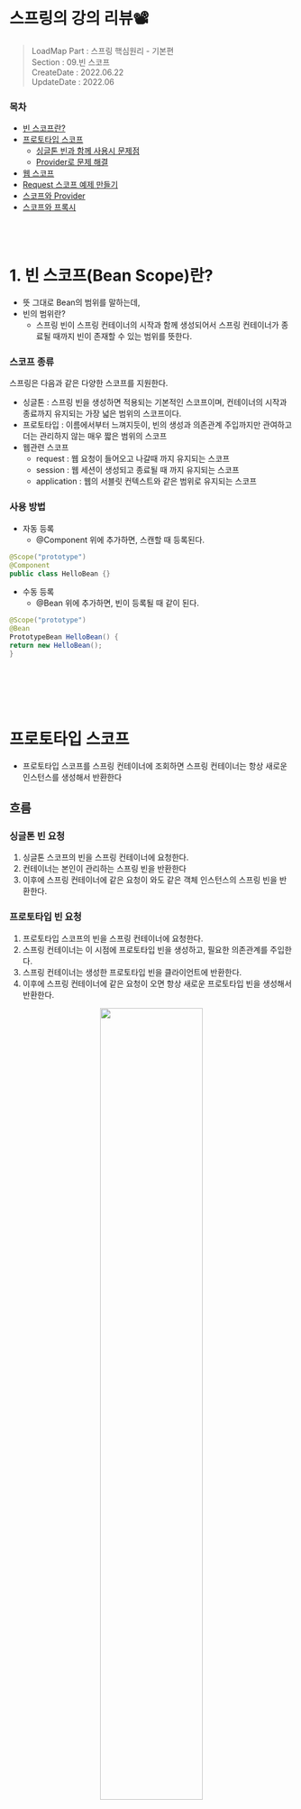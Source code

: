 
# 스프링의 강의 리뷰📽
> LoadMap Part : 스프링 핵심원리 - 기본편   
> Section : 09.빈 스코프  
> CreateDate : 2022.06.22  
> UpdateDate : 2022.06

### 목차

- [빈 스코프란?](#beanScope)
- [프로토타입 스코프](#prototype)
    - [싱글톤 빈과 함께 사용시 문제점](#problem)
    - [Provider로 문제 해결](#solutionProvider)
- [웹 스코프](#webScope)
- [Request 스코프 예제 만들기](#makeExample)
- [스코프와 Provider](#scopeAndProvider)
- [스코프와 프록시](#proxy)
  <br></br>
  <br></br>

# 1. 빈 스코프(Bean Scope)란?<a name="beanScope"></a>
- 뜻 그대로 Bean의 범위를 말하는데,
- 빈의 범위란?
    - 스프링 빈이 스프링 컨테이너의 시작과 함께 생성되어서 스프링 컨테이너가 종료될 때까지 빈이 존재할 수 있는 범위를 뜻한다.
    
### 스코프 종류
스프링은 다음과 같은 다양한 스코프를 지원한다.
- 싱글톤 : 스프링 빈을 생성하면 적용되는 기본적인 스코프이며, 컨테이너의 시작과 종료까지 유지되는 가장 넓은 범위의 스코프이다.
- 프로토타입 : 이름에서부터 느껴지듯이, 빈의 생성과 의존관계 주입까지만 관여하고 더는 관리하지 않는 매우 짧은 범위의 스코프
- 웹관련 스코프
    - request : 웹 요청이 들어오고 나갈때 까지 유지되는 스코프
    - session : 웹 세션이 생성되고 종료될 때 까지 유지되는 스코프
    - application : 웹의 서블릿 컨텍스트와 같은 범위로 유지되는 스코프

### 사용 방법
- 자동 등록
    - @Component 위에 추가하면, 스캔할 때 등록된다.
 ```java
@Scope("prototype")
@Component
public class HelloBean {}
```
- 수동 등록
    - @Bean 위에 추가하면, 빈이 등록될 때 같이 된다.
 ```java
@Scope("prototype")
@Bean
PrototypeBean HelloBean() {
 return new HelloBean();
}
```
<br></br>
<br></br>

# 프로토타입 스코프<a name="prototype"></a>
- 프로토타입 스코프를 스프링 컨테이너에 조회하면 스프링 컨테이너는 항상 새로운 인스턴스를 생성해서 반환한다

## 흐름
### 싱글톤 빈 요청
1. 싱글톤 스코프의 빈을 스프링 컨테이너에 요청한다.
2. 컨테이너는 본인이 관리하는 스프링 빈을 반환한다
3. 이후에 스프링 컨테이너에 같은 요청이 와도 같은 객체 인스턴스의 스프링 빈을 반환한다.

### 프로토타입 빈 요청
1. 프로토타입 스코프의 빈을 스프링 컨테이너에 요청한다.
2. 스프링 컨테이너는 이 시점에 프로토타입 빈을 생성하고, 필요한 의존관계를 주입한다.
3. 스프링 컨테이너는 생성한 프로토타입 빈을 클라이언트에 반환한다.
4. 이후에 스프링 컨테이너에 같은 요청이 오면 항상 새로운 프로토타입 빈을 생성해서 반환한다.

<p align="center"><img src="https://user-images.githubusercontent.com/104331549/176154313-d970b6bc-024e-425a-aa86-0a14c9fb98d0.png" width="60%"></p>
<p align="center"><img src="https://user-images.githubusercontent.com/104331549/176154347-a3061a27-faaf-41ef-9ee7-397e14dc7a96.png" width="60%"></p>

```java
public class PrototypeTest {
    @Test
    public void singletonBeanFind(){
        AnnotationConfigApplicationContext ac = new AnnotationConfigApplicationContext(PrototypeBean.class);
        PrototypeBean prototypeBean1 = ac.getBean(PrototypeBean.class);
        PrototypeBean prototypeBean2 = ac.getBean(PrototypeBean.class);
        System.out.println("prototypeBean1 = " + prototypeBean1);
        System.out.println("prototypeBean2 = " + prototypeBean2);
        Assertions.assertThat(prototypeBean1).isNotSameAs(prototypeBean2);

        ac.close();
    }

    @Scope("prototype")
    static class PrototypeBean{
        @PostConstruct
        public void init(){
            System.out.println("SingletonBean.init");
        }


        @PreDestroy  // 실행되지 않음
        public void close(){
            System.out.println("SingletonBean.close");
        }
    }

}
```

#### 실행결과
```java
PrototypeBean.init
PrototypeBean.init
prototypeBean1 = hello.core.scope.PrototypeTest$PrototypeBean@30e868be
prototypeBean2 = hello.core.scope.PrototypeTest$PrototypeBean@66c92293
org.springframework.context.annotation.AnnotationConfigApplicationContext - 
Closing //org.springframework.context.annotation.AnnotationConfigApplicationContext@47d9a273, started on Thu Jun 23 11:15:20 KST 2022
```
- 프로토타입 스코프의 빈은 스프링 컨테이너에서 빈을 조회할 때 생성되고, 초기화 메서드도 실행된다.
- 프로토타입 빈을 2번 조회했으므로 완전히 다른 스프링 빈이 생성되고, 초기화도 2번 실행된 것을 확인할 수 있다
- 프로토타입 빈은 스프링 컨테이너가 생성과 의존관계 주입 그리고 초기화 까지만 관여하고, 더는 관리하지 않는다. 따라서 프로토타입 빈은 스프링 컨테이너가 종료될 때 `@PreDestroy` 같은 종료 메서드가 전혀 실행되지 않는다

### 정리 
- 스프링컨테이너에 요청할 때 마다 생성된다. 
- 스프링컨테이너는 프로토타입 빈의 생성과 의존관계 주입 그리고 초기화까지만 관여한다.
- 종료 메서드가 호출되지 않는다. 
- 그래서 프로토타입 빈을 조회한 **클라이언트가 프로토타입 빈을 관리**해야 한다. 

> 이렇게 보면 쉬운데, 싱글톤과 프로토타입을 같이 사용할 때 문제가 발생한다.


<br></br>
<br></br>
## 싱글톤 빈과 함께 사용시 문제점 <a name="problem"></a>
> 싱글톤 빈과 프로토타입 빈을 함께 사용할 때는 의도한 대로 잘 동작하지 않으므로 주의해야 한다.

### SingletonWithPrototypeTest1.class 
  - 싱글톤과 프로토타입을 함께사용하는 테스트
```java
public class SingletonWithPrototypeTest1 {
    @Test
    void singletonClientUsePrototype(){
        AnnotationConfigApplicationContext ac = new AnnotationConfigApplicationContext(ClientBean.class, PrototypeBean.class);
        ClientBean clientBean1 = ac.getBean(ClientBean.class);
        int count1 = clientBean1.logic();
        assertThat(count1).isEqualTo(1);
        ClientBean clientBean2 = ac.getBean(ClientBean.class);
        int count2 = clientBean2.logic();
        assertThat(count2).isEqualTo(2);
    }
}
```
### ClientBean.class 
   - 싱글톤 클래스 
```java
public class ClientBean {
    private final PrototypeBean prototypeBean;

    @Autowired
    public ClientBean(PrototypeBean prototypeBean) {
        this.prototypeBean = prototypeBean;
    }
    public int logic() {
        prototypeBean.addCount();
        int count = prototypeBean.getCount();
        return count;
    }
}
```

### PrototypeBean.class
  - 프로토타입 클래스
```java
@Scope("prototype")
public class PrototypeBean {

    private int count = 0;

    public void addCount(){
        count++;
    }

    public int getCount(){
        return count;
    }

    @PostConstruct
    public void init(){
        System.out.println("PrototypeBean.init");
    }


    @PreDestroy
    public void close(){
        System.out.println("PrototypeBean.close");
    }
}

```
 - 하지만 이대로라면, 제대로 안됨
 - 프로토타입 생성자 빈이 하나만 생성된다. 
### 결과값
```java
PrototypeBean.init
```

<p align="center"><img src="https://user-images.githubusercontent.com/104331549/175289128-29055bdb-fc82-453d-a9eb-2172ed0bb16f.png" width="80%"></p>

### 수정된 ClientBean.class
  - `logic()`메소드가 호출될 때마다, 프로토타입 빈을 생성해줘야한다. 
```java
public class ClientBean {
  // private final PrototypeBean prototypeBean;
  @Autowired
  ApplicationContext applicationContext;

  // @Autowired
  // public ClientBean(PrototypeBean prototypeBean) {
  //    this.prototypeBean = prototypeBean;
  // }
  public int logic() {
    PrototypeBean prototypeBean = applicationContext.getBean(PrototypeBean.class);
    // 매번 컨테이너의 설정정보를 넣어주는건 좋지 못한 방법
    prototypeBean.addCount();
    int count = prototypeBean.getCount();
    return count;
  }
}
```

### 결과 값
```java
PrototypeBean.init
PrototypeBean.init
```
<p align="center"><img src="https://user-images.githubusercontent.com/104331549/175296173-0afed328-f8a7-430e-8566-054708250adb.png
" width="80%"></p>

- 위와 같은 경우는 사용할 때 마다 새로 생성해서 사용하는 것이 아니라, `프로토타입 빈을 주입 시점에만 새로 생성`하는 형태이다.
- 즉, 우리가 원하는 형태가 아니다. 
>  clientA  : prototypeBean@x01  
>  clientB  : prototypeBean@x02

> 주입시점에만 새로 생성하는것이랑 사용할때마다 새로 생성하는 것 이 두개는 무슨 차이가 있는 것일까?

<br></br>
<br></br>

## Provider로 문제 해결 <a name="solutionProvider"></a>
 - 위 방법 처럼 매번 `ac.getBean()`으로 새로운 프로토타입 빈을 생성하는 것은 의존관계 주입이라 할 수 없다. 
   - 오히려 직접 필요한 의존관계를 찾는 것이기에, `DL` 의존관계 조회(탐색)이라 한다.
   - 하지만, 이에 더해 이 방식은 스프링 컨테이너에 종속적인 코드가 되고, 단위 테스트도 어려워진다.
> 지금 딱 프로토타입 빈을 컨테이너에서 대신 찾아주기만 하는 `DL`정도만 하는 기능이 필요로 한데, 그 기능만 제공하는것이 있을까?

### ObjectFactory, ObjectProvider
> 지정한 빈을 컨테이너에서 대신 찾아주는 DL 서비스를 제공하는 것이 바로 `ObjectProvider`, `ObjectFactory` 이다.   
 - `ObjectFactory`은 getObject() 메서드 딱 하나만 존재한다. 
 - `ObjectProvider`은 getObject()메서드를 포함한 여러가지 편의 기능이 더 있다.
   - 참고로 과거에는 `ObjectFactory` 가 있었는데, 여기에 편의 기능을 추가해서 `ObjectProvider` 가 만들어졌다.

 - 스프링 컨테이너안에 있는 `bean`을 대신 조회해주는 기능이라고 보면 된다.
   - 즉, DL 기능만 제공한다고 보면 된다.
```java
@Autowired
private ObjectProvider<PrototypeBean> prototypeBeanProvider;

public int logic() {
     PrototypeBean prototypeBean = prototypeBeanProvider.getObject();
     prototypeBean.addCount();
     int count = prototypeBean.getCount();
     return count;
}
```

 - 단점은 스프링에 의존적이다. 

### JSR-330 Provider
 - 스프링에 의존하지 않는 DL 방법이다. 
 - `javax.inject.Provider` 라는 JSR-330 자바 표준을 사용하는 방법이다.
 - `javax.inject:javax.inject:1` 라이브러리를 gradle에 추가해야 한다
 - `get()` 메서드 하나로 기능이 매우 단순하다.
```java
//implementation 'javax.inject:javax.inject:1' gradle 추가 필수
@Autowired
private Provider<PrototypeBean> provider;

public int logic() {
     PrototypeBean prototypeBean = provider.get();
     prototypeBean.addCount();
     int count = prototypeBean.getCount();
     return count;
}
```



### 정리 
> 그러면 프로토타입 빈을 언제 사용할까? 매번 사용할 때 마다 의존관계 주입이 완료된 새로운 객체가 필요하면 사용하면 된다.  
 
- 실무에서는 대부분 싱글톤 빈으로 해결할 수 있기 때문에 프로토타입 빈을 적용하는 일은 드물다.
- `ObjectProvider` , `JSR330 Provider` 등은 프로토타입 뿐만 아니라 DL이 필요한 경우는 언제든지 사용할 수 있다.
    - 스프링에서 제공하는 `@Lookup` 애노테이션도 있지만, 고려할 사항이 많아 생략하겠다.

<br></br>
<br></br>


# 웹 스코프<a name="webScope"></a>
 - 웹 환경에서만 동작하는 스코프이다. 
 - 프로토타입과 다르게 스프링이 해당 스코프의 종료시점까지 관리한다. 
   - **종료 메서드가 호출**된다. 

## 웹 스코프 종류 
### request
 - HTTP 요청 하나가 들어오고 나갈(응답) 때 까지 유지되는 스코프, 
 - 각각의 HTTP 요청마다 별도의 빈 인스턴스가 생성되고, 관리된다.
### session
 - `HTTP Session`과 동일한 생명주기를 가지는 스코프
### application
 - 서블릿 컨텍스트(ServletContext)와 동일한 생명주기를 가지는 스코프
### websocket
- 웹 소켓과 동일한 생명주기를 가지는 스코프

> 웹기술 관련하여 공부가 필요로 하다.   
> 그래도 직관적이고 쉬운 request 스코프를 보자

<p align="center"><img src="https://user-images.githubusercontent.com/104331549/176154013-6f13256f-ee58-4ff9-9a4f-03755a7ff400.png"></p>

<br></br>

## 예제코드 만들기<a name ="makeExample" ></a>
 - 웹 스코프는 기본적으로 웹 환경에서 동작한다.
 - 그래서 웹 환경이 동작하도록 라이브러리를 추가해야한다.

#### build.gradle에 추가
```java
//web 라이브러리 추가
implementation 'org.springframework.boot:spring-boot-starter-web'
```
 - 위 라이브러리를 추가하면 웹어플리케이션이 실행하는 것을 알 수 있다. 
   - 이 라이브러리가 있어야 web스코프를 사용할 수 있는게 아니라, 사용하려면 웹이 동작해야된다.

#### 실행 테스트 
 - CoreApplication을 `run`시켜 보면 아래와 같이 나온다.

<img src="https://user-images.githubusercontent.com/104331549/176005898-f8ca0b01-ce29-42f3-bde3-bc949cf24d90.png">
 
 - 웹이 잘 실행되었음을 알 수 있다.
 - 이때 스프링 컨테이너는 `AnnotationConfigApplicationContext`가 아닌 웹 환경에 맞춘 `AnnotationConfigServletWebServerApplicationContext` 기반으로 사용하여 애플리케이션이 동작한다.
    - 추가자료 
    - [링크1](https://wordbe.tistory.com/entry/Spring-Boot-7-SpringApplication-%EC%BB%A4%EC%8A%A4%ED%84%B0%EB%A7%88%EC%9D%B4%EC%A7%95)
    - [링크2](https://colinch4.github.io/2021-06-07/bootProject/)
    - [링크3_공식문서](https://docs.spring.io/spring-boot/docs/current/api/org/springframework/boot/WebApplicationType.html)

<br></br>
### request 스코프 예제 개발
> 동시에 여러 HTTP 요청이 오면 정확히 어떤 요청이 남긴 로그인지 구분하기 어렵다.  
> 이럴때 사용하기 딱 좋은것이 바로 request 스코프이다.
 - 기대하는 공통 포멧: \[UUID\]\[requestURL\] {message}
 - UUID를 사용해서 HTTP 요청을 구분하자. 
   - [UUID란?](#UUID)
 - `requestURL` 정보도 추가로 넣어서 어떤 URL을 요청해서 남은 로그인지 확인하자


### MyLogger
```java
@Component
@Scope(value = "request")
public class MyLogger {
     private String uuid;
     private String requestURL;
     public void setRequestURL(String requestURL) {
        this.requestURL = requestURL;
     }
     public void log(String message) {
         System.out.println("[" + uuid + "]" + "[" + requestURL + "] " + message);
     }
     @PostConstruct
     public void init() {
        uuid = UUID.randomUUID().toString(); // uuid 생성
        System.out.println("[" + uuid + "] request scope bean create:" + this);
     }
     @PreDestroy
     public void close() {
        System.out.println("[" + uuid + "] request scope bean close:" + this);
     }
}
```
- 이 클래스는 HTTP 요청이 들어오고 종료될때까지, 콘솔에 Log로 남기는 클래스이다.
- 빈이 생성되는 시점에 자동으로 @PostConstruct 초기화 메서드를 사용해서 uuid를 생성해서 저장해둔다.
  - 이 빈은 `HTTP 요청 당 하나씩 생성`되므로, uuid를 저장해두면 다른 HTTP 요청과 구분할 수 있다.
- `requestURL`은 외부에서 setter로 입력 받아야 한다.

### LogDemoController (Controller)

```java
@Controller
@RequiredArgsConstructor
public class LogDemoController {
     private final LogDemoService logDemoService;
     private final MyLogger myLogger;
     
     @RequestMapping("log-demo")
     @ResponseBody
     public String logDemo(HttpServletRequest request) {
         String requestURL = request.getRequestURL().toString();
         myLogger.setRequestURL(requestURL);
         myLogger.log("controller test");
         logDemoService.logic("testId");
         return "OK";
     }
}
```

 - `MyLogger`가 잘 작동하는지 확인하는 테스트용 컨트롤러
 - `HttpServletRequest`를 통해서 `http://localhost:8080/log-demo` 를 받는다.
 -  `requestURL`은 `setter`로 입력 받는다


### LogDemoService (Servcie)
```java
@Service
@RequiredArgsConstructor
public class LogDemoService {
    private final MyLogger myLogger;
    public void logic(String id) {
        myLogger.log("service id = " + id);
    }
}
```
 - 비즈니스 로직이 있는 서비스 계층
 - `request scope`를 사용하지 않고 파라미터로 이 모든 정보를 서비스 계층에 넘긴다면, 파라미터가 많아서 지저분해진다.
   - 서비스계층에는 필요없는 웹의 정보(`requestURL`)까지 넘어가게되기 때문

> 하지만, 이대로 실행을 하면, 에러가 발생한다.
> MyLogger가 생성자 빈처럼 생성되어, 동작해야 하지만,  request 스코프 빈은  아직 생성되지 않는다. 이 빈은 실제 고객의 요청이 와야 생성할 수있기 때문이다.
```java
// bean을 생성하는 과정에 에러났다는 내용
Error creating bean with name 'myLogger': Scope 'request' is not active for the current thread;
```

<br></br>
<br></br>

# 스코프와 Provider<a name ="scopeAndProvider"></a>
 - 두가지만 바꿔주면된다.

#### 필드 선언부분
```java
//private final MyLogger myLogger;
private final ObjectProvider<MyLogger> myLoggerProvider;
```

#### myLogger 호출하는 부분
```java
// 원래는 필드에서 만든 myLogger를 사용
MyLogger myLogger = myLoggerProvider.getObject();
```
 - 실제로 사용하는 곳은 요청을 받는 `Controller`랑 비즈니스 수행하는 `Service` 2곳을 수정해주자.


### HTTP 요청(request) 보내보기
 - `http://localhost:8080/log-demo` 접속

<img src="https://user-images.githubusercontent.com/104331549/176146867-65914649-4294-4321-b473-bccf81f48084.png">
 
 - 여럿 실행하게 되면, 여러번 호출된다.

<img src="https://user-images.githubusercontent.com/104331549/176147242-4d83785e-4e29-4478-b926-cf8f1af165de.png">

 - 호출되고 종료되는 시간을 지연시키게 되면 아래와 같이 엇갈리게도 나온다.

<img src="https://user-images.githubusercontent.com/104331549/176147685-895109e3-b246-494f-ac5d-9c1345f430e1.png">

> 직접구현하려면, 엄청 어려운 것을 Provider 하나로 해결가능하다.
> 그런데도, 개발자들은 Provider의 코드도 줄이고자 한다.

<br></br>
<br></br>

# 프록시<a name ="proxy"></a>
 - 바로 코드로 적용해보자

```java
@Component
@Scope(value = "request", proxyMode = ScopedProxyMode.TARGET_CLASS)  //여기
public class MyLogger {
}
```
 
 - 위와 같이 class 파일이면 `proxyMode = ScopedProxyMode.TARGET_CLASS` 를 추가하면 해결된다.
   - interface 파일이면 `ScopedProxyMode.INTERFACES`로 추가해주면 된다.
 - 이렇게 하면 MyLogger의 가짜 프록시 클래스만들어, 다른 빈에 미리 주입해 둘 수가 있다.
 - 실제로 클래스를 실행해보고 확인하면 아래와 같이 `SpringCGLIB`가 나온다.

```java
// 또 BySpringCGLIB
myLoggerclass hello.core.common.MyLogger$$EnhancerBySpringCGLIB$$61f1b07a  
```
 - 겁데기를 집어넣어주고, 실제 값을 호출할 때, 실제 값을 넣어주는 것이다. 
 - 이 가짜 프록시 객체는 내부적으로 진짜 `request scope`인 `mylogger`를 찾는 방법을 알고 있다.
 - 앞에서도 나왔다시피, `SpringCGLIB`은 원본 클래스를 상속받아 만들어졌기때문에, 프록시 객체 역시, 원본 클래스를 상속받아 만들어 졌다.
   - 사용하는 클라이언트 입장에서는 원본인지 아닌지도 모르게 동일하게 사용가능하게된다.(다형성)
 - 그래서 request scope라고 해도, 가짜 프록시 덕에 싱글톤처럼 사용가능하다.(싱글톤이라는 것은 아님)
<img src ="https://user-images.githubusercontent.com/104331549/176152961-c4556721-e04a-4dec-9cf9-7f6b28c34ff5.png">

 - 프록시는 웹 스코프 뿐만아니라 다른 곳에도 사용할 수가 있다.




## 느낀점 😌

## 참고 링크
### Mac 주소와 UUID <a name ="UUID" ></a>
 - 디바이스로 부터 나오는 상식
 - 모바일과 블루투스 통신을 할 때 디바이스로부터 가져오는 `id`값이 `Android`와 `iOS`가 다름
    - Android = Mac address response
    - iOS = UUID response
### Mac Address?
  - `Media Access Control` 의 약자로 네트워크 카드 하드웨어에 부여되는 고유한 물리적 주소
  - 모든 네트워크 장비나 랜카드에는 고유한 MAC주소를 가지고 있고, 라아터나 스위치에도 가지고 있다.
  - 쉽게 말해, 내 PC의 유일한 고유의 주소이다.(한번 정해지면 절대로 바뀌지않는 값)
  - 네트워크 상에서 통신을 할 때, TCP/IP를 이용하여, IP 주소를 사용하지만, 이 IP를 다시 MAC 주소로 변환하는 과정이 있다고 한다. 
  - [맥어드레스란 무엇이고, IP주소와 MAC주소 확인하는 법_ 참고링크](https://jhnyang.tistory.com/404)
> 그냥, 처음부터 하나의 주소를 쓰면 되지, 따로 쓰는 이유가 무엇일까?


### MAC 주소와 IP 둘다 필요한 이유??
 - 어떤 데이터(정보)를 다른 네트워크 상의 기기에 전달하고자 할 때, IP 주소만으로는 상대방 기기가 내가 보내고자하는 상대방인지 확실하게 보증할 수 없으므로 물리적 기계의 고유번호가 있어야 하는데 이게 MAC 주소이다.
   - 즉,MAC주소는 하드웨어 식별번호 같은거다.  
   - 실제로 MAC주소 구성을 보면, 앞자리에 제조회사 번호가 들어간다.
 - MAC 주소는 직접 연결된 노드들에게 데이터를 전달하는데 초점이 맞춰져 있음

> 쉽게 표현하면, IP 주소는 전체적인 맵을 보고 방향을 알려주는 역할(현실에서의 주소와 같은 역할)을 수행하고, 
> MAC은 주소지의 해당 수신인(이름)을 의미  
> 블루투스에 경우, 인터넷을 연결하는게 아닌, 다이렉트로 수신인을 찾으면 되니까 이 id를 사용한다고 한다. 


### UUID 란?
 - `UUID(Universally Unique IDentifier)`는 네트워크 상에서 고유성이 보장되는 id를 만들기 위한 표준 규약
 - `Open Software Foundation` (OSF)에서 제정한 표준(rfc4122)
 - 표준에 따라 이름을 부여하는 거라, 고유성을 완벽하게 보장할 수는 없지만, 실제로 사용할때, 중복될 가능성이 거의 없다고 한다.
   - 사용가능한 UUID의 값이 `10^38` 가지다. 
 - 해당 기기가 인터넷에 접속할때마다, 정해진 방식으로 고유의 UUID를 생성한다는 것이다.

> 마치 우리가 오픈채팅방 접속했을 때, 랜덤으로 닉네임을 정해주는 느낌.근데, 그 닉네임의 종류가 10^38가지인것

 - 이로써 iOS도 MAC address가 있지만, UUID만 접근 가능할 뿐, Mac주소는 접근할 수 없다고 한다. 
 - 이말은 UUID 식별자는 iOS에만 국한되어있는 것이 아니다.
   - [참고링크_급하신분은 4번부터](https://nhj12311.tistory.com/328)